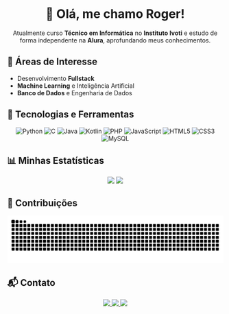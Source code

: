 <h1 align="center">👋 Olá, me chamo Roger!</h1>

<p align="center">
  Atualmente curso <strong>Técnico em Informática</strong> no <strong>Instituto Ivoti</strong> e estudo de forma independente na <strong>Alura</strong>, 
  aprofundando meus conhecimentos.
</p>

## 🎯 Áreas de Interesse
- Desenvolvimento **Fullstack**  
- **Machine Learning** e Inteligência Artificial 
- **Banco de Dados** e Engenharia de Dados 

## 🚀 Tecnologias e Ferramentas
<p align="center">
  <img src="https://cdn.jsdelivr.net/gh/devicons/devicon/icons/python/python-original.svg" alt="Python" width="40"/>
  <img src="https://cdn.jsdelivr.net/gh/devicons/devicon/icons/c/c-original.svg" alt="C" width="40"/>
  <img src="https://cdn.jsdelivr.net/gh/devicons/devicon/icons/java/java-original.svg" alt="Java" width="40"/>
  <img src="https://cdn.jsdelivr.net/gh/devicons/devicon/icons/kotlin/kotlin-original.svg" alt="Kotlin" width="40"/>
  <img src="https://cdn.jsdelivr.net/gh/devicons/devicon/icons/php/php-original.svg" alt="PHP" width="40"/>
  <img src="https://cdn.jsdelivr.net/gh/devicons/devicon/icons/javascript/javascript-original.svg" alt="JavaScript" width="40"/>
  <img src="https://cdn.jsdelivr.net/gh/devicons/devicon/icons/html5/html5-original.svg" alt="HTML5" width="40"/>
  <img src="https://cdn.jsdelivr.net/gh/devicons/devicon/icons/css3/css3-original.svg" alt="CSS3" width="40"/>
  <img src="https://cdn.jsdelivr.net/gh/devicons/devicon/icons/mysql/mysql-original.svg" alt="MySQL" width="40"/>
</p> 

## 📊 Minhas Estatísticas
<p align="center">
  <img 
    height="150em" 
    src="https://github-readme-stats.vercel.app/api?username=RogerReinheimer&show_icons=true&theme=dracula&include_all_commits=true&count_private=true&border_radius=18" 
  />
  <img 
    height="150em" 
    src="https://github-readme-stats.vercel.app/api/top-langs/?username=RogerReinheimer&layout=compact&theme=dracula&border_radius=18" 
  />
</p>

## 🐍 Contribuições
<p align="center">
  <img src="https://raw.githubusercontent.com/RogerReinheimer/RogerReinheimer/output/snake.svg" alt="Snake animation"/>
</p>

## 📬 Contato
<p align="center">
  <a href="https://instagram.com/_kolono_" target="_blank">
    <img src="https://img.shields.io/badge/-Instagram-%23E4405F?style=for-the-badge&logo=instagram&logoColor=white"/>
  </a>
  <a href="mailto:rogerreinheimer2805@gmail.com">
    <img src="https://img.shields.io/badge/Gmail-D14836?style=for-the-badge&logo=gmail&logoColor=white"/>
  </a>
  <a href="https://www.linkedin.com/in/roger-reinheimer" target="_blank">
    <img src="https://img.shields.io/badge/-LinkedIn-%230077B5?style=for-the-badge&logo=linkedin&logoColor=white"/>
  </a>   
</p>
